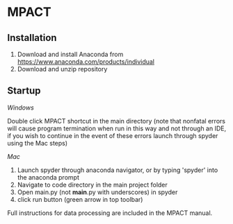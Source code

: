 # MPACT

## Installation ##

1. Download and install Anaconda from https://www.anaconda.com/products/individual
2. Download and unzip repository

## Startup ##

_Windows_

Double click MPACT shortcut in the main directory (note that nonfatal errors will cause program termination when run in this way and not through an IDE, if you wish to continue in the event of these errors launch through spyder using the Mac steps)

_Mac_

1. Launch spyder through anaconda navigator, or by typing 'spyder' into the anaconda prompt
2. Navigate to code directory in the  main project folder
3. Open main.py (not __main__.py with underscores) in spyder
4. click run button (green arrow in top toolbar)

Full instructions for data processing are included in the MPACT manual.
